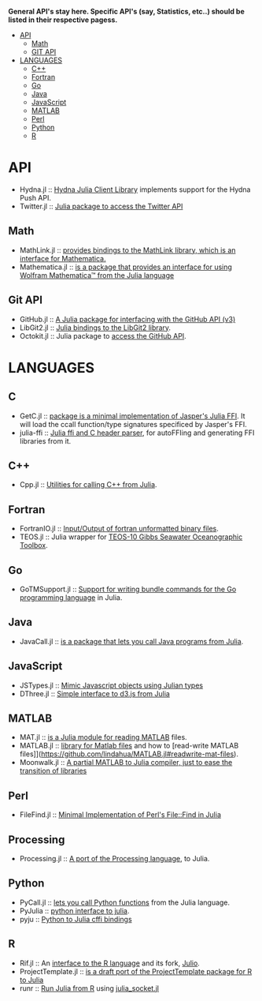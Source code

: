 **General API's stay here. Specific API's (say, Statistics, etc..) should be listed in their respective pagess.**

* [API](#api)
   * [Math](#math)
   * [GIT API](#git-api)
* [LANGUAGES](#languages)
   * [C++](#c++)
   * [Fortran](#fortran)
   * [Go](#go)
   * [Java](#java)
   * [JavaScript](#javascript)
   * [MATLAB](#matlab)
   * [Perl](#perl)
   * [Python](#python)
   * [R](#r)



# API
* Hydna.jl :: [Hydna Julia Client Library](https://github.com/jfd/Hydna.jl) implements support for the Hydna Push API.
* Twitter.jl :: [Julia package to access the Twitter API](https://github.com/randyzwitch/Twitter.jl)

## Math
* MathLink.jl :: [provides bindings to the MathLink library, which is an interface for Mathematica.](https://github.com/simonbyrne/MathLink.jl)
* Mathematica.jl :: [is a package that provides an interface for using Wolfram Mathematica™ from the Julia language]( https://github.com/one-more-minute/Mathematica.jl)


## Git API 
* GitHub.jl :: [A Julia package for interfacing with the GitHub API (v3)](https://github.com/WestleyArgentum/GitHub.jl)
* LibGit2.jl :: [Julia bindings to the LibGit2 library](https://github.com/jakebolewski/LibGit2.jl).
* Octokit.jl :: Julia package to [access the GitHub API](https://github.com/loladiro/Octokit.jl).



# LANGUAGES
## C
* GetC.jl :: [package is a minimal implementation of Jasper's Julia FFI](https://github.com/rennis250/GetC.jl). It will load the ccall function/type signatures specificed by Jasper's FFI.
* julia-ffi :: [Julia ffi and C header parser](https://github.com/o-jasper/julia-ffi), for autoFFIing and generating FFI libraries from it.

## C++ 
* Cpp.jl :: [Utilities for calling C++ from Julia](https://github.com/timholy/Cpp.jl).

## Fortran 
* FortranIO.jl :: [Input/Output of fortran unformatted binary files](https://github.com/rephorm/FortranIO.jl).
* TEOS.jl :: Julia wrapper for [TEOS-10 Gibbs Seawater Oceanographic Toolbox](https://github.com/njwilson23/TEOS.jl).

## Go
* GoTMSupport.jl :: [Support for writing bundle commands for the Go programming language](https://github.com/ordovician/GoTMSupport.jl) in Julia.

## Java 
* JavaCall.jl :: [is a package that lets you call Java programs from Julia](http://aviks.github.io/JavaCall.jl). 

## JavaScript
* JSTypes.jl :: [Mimic Javascript objects using Julian types](https://github.com/johnmyleswhite/JSTypes.jl)
* DThree.jl :: [Simple interface to d3.js from Julia](https://github.com/jverzani/DThree.jl)

## MATLAB
* MAT.jl :: [is a Julia module for reading MATLAB](https://github.com/simonster/MAT.jl) files.
* MATLAB.jl :: [library for Matlab files](https://github.com/lindahua/MATLAB.jl) and how to [read-write MATLAB files]](https://github.com/lindahua/MATLAB.jl#readwrite-mat-files).
* Moonwalk.jl :: [A partial MATLAB to Julia compiler, just to ease the transition of libraries](https://github.com/diogo149/Moonwalk.jl)

## Perl
* FileFind.jl :: [Minimal Implementation of Perl's File::Find in Julia](https://github.com/johnmyleswhite/FileFind.jl)

## Processing
* Processing.jl :: [A port of the Processing language](https://github.com/rennis250/Processing.jl), to Julia.

## Python
* PyCall.jl :: [lets you call Python functions](https://github.com/stevengj/PyCall.jl) from the Julia language.
* PyJulia :: [python interface to julia](https://github.com/jakebolewski/pyjulia).
* pyju :: [Python to Julia cffi bindings](https://github.com/felipecruz/pyju)

## R
* Rif.jl :: An [interface to the R language](https://github.com/lgautier/Rif.jl) and its fork, [Julio](https://github.com/tshort/julio).
* ProjectTemplate.jl :: [is a draft port of the ProjectTemplate package for R to Julia](https://github.com/johnmyleswhite/ProjectTemplate.jl)
* runr :: [Run Julia from R](http://rpubs.com/yihui/julia-knitr) using [julia_socket.jl](https://github.com/yihui/runr/blob/master/inst/lang/julia_socket.jl)

